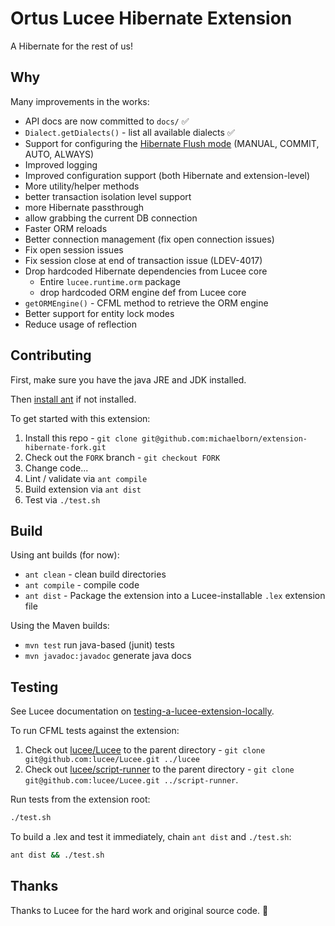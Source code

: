 # Ortus Lucee Hibernate Extension

A Hibernate for the rest of us!

## Why

Many improvements in the works:

* API docs are now committed to `docs/` ✅
* `Dialect.getDialects()` - list all available dialects ✅
* Support for configuring the [Hibernate Flush mode](https://docs.jboss.org/hibernate/orm/5.4/javadocs/org/hibernate/FlushMode.html) (MANUAL, COMMIT, AUTO, ALWAYS)
* Improved logging
* Improved configuration support (both Hibernate and extension-level)
* More utility/helper methods
* better transaction isolation level support
* more Hibernate passthrough
* allow grabbing the current DB connection
* Faster ORM reloads
* Better connection management (fix open connection issues)
* Fix open session issues
* Fix session close at end of transaction issue (LDEV-4017)
* Drop hardcoded Hibernate dependencies from Lucee core
  * Entire `lucee.runtime.orm` package
  * drop hardcoded ORM engine def from Lucee core
* `getORMEngine()` - CFML method to retrieve the ORM engine
* Better support for entity lock modes
* Reduce usage of reflection

## Contributing

First, make sure you have the java JRE and JDK installed.

Then [install ant](https://www.osradar.com/install-apache-ant-ubuntu-20-04/) if not installed.

To get started with this extension:

1. Install this repo - `git clone git@github.com:michaelborn/extension-hibernate-fork.git`
2. Check out the `FORK` branch - `git checkout FORK`
5. Change code...
6. Lint / validate via `ant compile`
7. Build extension via `ant dist`
8. Test via `./test.sh`

## Build

Using ant builds (for now):

* `ant clean` - clean build directories
* `ant compile` - compile code
* `ant dist` - Package the extension into a Lucee-installable `.lex` extension file

Using the Maven builds:

* `mvn test` run java-based (junit) tests
* `mvn javadoc:javadoc` generate java docs

## Testing

See Lucee documentation on [testing-a-lucee-extension-locally](https://docs.lucee.org/guides/working-with-source/building-and-testing-extensions.html#testing-a-lucee-extension-locally).

To run CFML tests against the extension:

1. Check out [lucee/Lucee](https://github.com/lucee/lucee) to the parent directory - `git clone git@github.com:lucee/Lucee.git ../lucee`
2. Check out [lucee/script-runner](https://github.com/lucee/script-runner) to the parent directory - `git clone git@github.com:lucee/Lucee.git ../script-runner`.

Run tests from the extension root:

```bash
./test.sh
```

To build a .lex and test it immediately, chain `ant dist` and `./test.sh`:

```bash
ant dist && ./test.sh
```

## Thanks

Thanks to Lucee for the hard work and original source code. 👋
